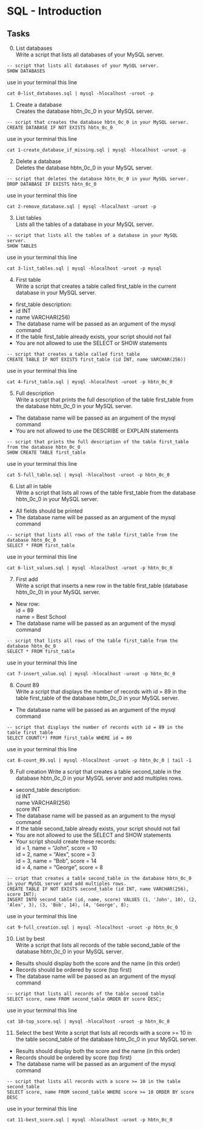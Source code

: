 # SQL - Introduction

## Tasks

0. List databases<br>
Write a script that lists all databases of your MySQL server.
```
-- script that lists all databases of your MySQL server.
SHOW DATABASES
```
use in your terminal this line
```
cat 0-list_databases.sql | mysql -hlocalhost -uroot -p
```

1. Create a database<br>
Creates the database hbtn_0c_0 in your MySQL server.
```
-- script that creates the database hbtn_0c_0 in your MySQL server.
CREATE DATABASE IF NOT EXISTS hbtn_0c_0
```
use in your terminal this line
```
cat 1-create_database_if_missing.sql | mysql -hlocalhost -uroot -p
```

2. Delete a database<br>
Deletes the database hbtn_0c_0 in your MySQL server.
```
-- script that deletes the database hbtn_0c_0 in your MySQL server.
DROP DATABASE IF EXISTS hbtn_0c_0
```
use in your terminal this line
```
cat 2-remove_database.sql | mysql -hlocalhost -uroot -p
```

3. List tables<br>
Lists all the tables of a database in your MySQL server.
```
-- script that lists all the tables of a database in your MySQL server.
SHOW TABLES
```
use in your terminal this line
```
cat 3-list_tables.sql | mysql -hlocalhost -uroot -p mysql
```

4. First table<br>
Write a script that creates a table called first_table in the current database in your MySQL server.
- first_table description:
- id INT
- name VARCHAR(256)
- The database name will be passed as an argument of the mysql command
- If the table first_table already exists, your script should not fail
- You are not allowed to use the SELECT or SHOW statements
```
-- script that creates a table called first_table
CREATE TABLE IF NOT EXISTS first_table (id INT, name VARCHAR(256))
```
use in your terminal this line
```
cat 4-first_table.sql | mysql -hlocalhost -uroot -p hbtn_0c_0
```

5. Full description<br>
Write a script that prints the full description of the table first_table from the database hbtn_0c_0 in your MySQL server.
- The database name will be passed as an argument of the mysql command
- You are not allowed to use the DESCRIBE or EXPLAIN statements
```
-- script that prints the full description of the table first_table from the database hbtn_0c_0
SHOW CREATE TABLE first_table
```
use in your terminal this line
```
cat 5-full_table.sql | mysql -hlocalhost -uroot -p hbtn_0c_0
```

6. List all in table<br>
Write a script that lists all rows of the table first_table from the database hbtn_0c_0 in your MySQL server.
- All fields should be printed
- The database name will be passed as an argument of the mysql command
```
-- script that lists all rows of the table first_table from the database hbtn_0c_0
SELECT * FROM first_table
```
use in your terminal this line
```
cat 6-list_values.sql | mysql -hlocalhost -uroot -p hbtn_0c_0
```

7. First add<br>
Write a script that inserts a new row in the table first_table (database hbtn_0c_0) in your MySQL server.
- New row:<br>
    id = 89<br>
    name = Best School<br>
- The database name will be passed as an argument of the mysql command
```
-- script that lists all rows of the table first_table from the database hbtn_0c_0
SELECT * FROM first_table
```
use in your terminal this line
```
cat 7-insert_value.sql | mysql -hlocalhost -uroot -p hbtn_0c_0
```

8. Count 89<br>
Write a script that displays the number of records with id = 89 in the table first_table of the database hbtn_0c_0 in your MySQL server.
- The database name will be passed as an argument of the mysql command
```
-- script that displays the number of records with id = 89 in the table first_table
SELECT COUNT(*) FROM first_table WHERE id = 89
```
use in your terminal this line
```
cat 8-count_89.sql | mysql -hlocalhost -uroot -p hbtn_0c_0 | tail -1
```

9. Full creation
Write a script that creates a table second_table in the database hbtn_0c_0 in your MySQL server and add multiples rows.

- second_table description:<br>
    id INT<br>
    name VARCHAR(256)<br>
    score INT<br>
- The database name will be passed as an argument to the mysql command
- If the table second_table already exists, your script should not fail
- You are not allowed to use the SELECT and SHOW statements
- Your script should create these records:<br>
    id = 1, name = “John”, score = 10<br>
    id = 2, name = “Alex”, score = 3 <br>
    id = 3, name = “Bob”, score = 14<br>
    id = 4, name = “George”, score = 8<br>
```
-- cript that creates a table second_table in the database hbtn_0c_0 in your MySQL server and add multiples rows.
CREATE TABLE IF NOT EXISTS second_table (id INT, name VARCHAR(256), score INT);
INSERT INTO second_table (id, name, score) VALUES (1, 'John', 10), (2, 'Alex', 3), (3, 'Bob', 14), (4, 'George', 8);
```
use in your terminal this line
```
cat 9-full_creation.sql | mysql -hlocalhost -uroot -p hbtn_0c_0
```

10. List by best<br>
Write a script that lists all records of the table second_table of the database hbtn_0c_0 in your MySQL server.
- Results should display both the score and the name (in this order)
- Records should be ordered by score (top first)
- The database name will be passed as an argument of the mysql command
```
-- script that lists all records of the table second_table
SELECT score, name FROM second_table ORDER BY score DESC;
```
use in your terminal this line
```
cat 10-top_score.sql | mysql -hlocalhost -uroot -p hbtn_0c_0
```

11. Select the best
Write a script that lists all records with a score >= 10 in the table second_table of the database hbtn_0c_0 in your MySQL server.
- Results should display both the score and the name (in this order)
- Records should be ordered by score (top first)
- The database name will be passed as an argument of the mysql command
```
-- script that lists all records with a score >= 10 in the table second_table
SELECT score, name FROM second_table WHERE score >= 10 ORDER BY score DESC
```
use in your terminal this line
```
cat 11-best_score.sql | mysql -hlocalhost -uroot -p hbtn_0c_0
```